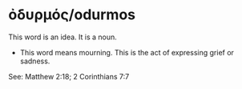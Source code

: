 # ὀδυρμός/odurmos
This word is an idea. It is a noun.
* This word means mourning. This is the act of expressing grief or sadness.

See: Matthew 2:18; 2 Corinthians 7:7
